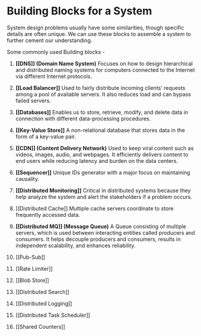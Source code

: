 # Building Blocks for a System
System design problems usually have some similarities, though specific details are often unique. We can use these blocks to assemble a system to further cement our understanding. 

Some commonly used Building blocks - 
1. **[[DNS]] (Domain Name System)**
	Focuses on how to design hierarchical and distributed naming systems for computers connected to the Internet via different Internet protocols.
	
2. **[[Load Balancer]]**
	Used to fairly distribute incoming clients’ requests among a pool of available servers. It also reduces load and can bypass failed servers.
	
3. **[[Databases]]**
	 Enables us to store, retrieve, modify, and delete data in connection with different data-processing procedures.
	 
4. **[[Key-Value Store]]**
	A non-relational database that stores data in the form of a key-value pair.
	
5. **[[CDN]] (Content Delivery Network)**
	Used to keep viral content such as videos, images, audio, and webpages. It efficiently delivers content to end users while reducing latency and burden on the data centers.
	
6. **[[Sequencer]]**
	Unique IDs generator with a major focus on maintaining causality.
	
7. **[[Distributed Monitoring]]**
	Critical in distributed systems because they help analyze the system and alert the stakeholders if a problem occurs.
	
8. [[Distributed Cache]]
	 Multiple cache servers coordinate to store frequently accessed data.
	 
9. **[[Distributed MQ]] (Message Queue)**
	A Queue consisting of multiple servers, which is used between interacting entities called producers and consumers. It helps decouple producers and consumers, results in independent scalability, and enhances reliability.
	
10. [[Pub-Sub]]
11. [[Rate Limiter]]
12. [[Blob Store]]
13. [[Distributed Search]]
14. [[Distributed Logging]]
15. [[Distributed Task Scheduler]]
16. [[Shared Counters]]